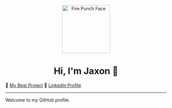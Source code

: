<p align="center">
  <img src="https://i.imgur.com/yourImageID.jpg" width="150" height="150" alt="Fire Punch Face" />
</p>

<h1 align="center">Hi, I'm Jaxon 👋</h1>

<p>
  🔗 <a href="https://github.com/JaxonTheCritic/dev-easy">My Best Project</a> 
  💼 <a href="https://www.linkedin.com/in/jaxon-bladow-a1958435a/">LinkedIn Profile</a>
</p>

---

Welcome to my GitHub profile.

